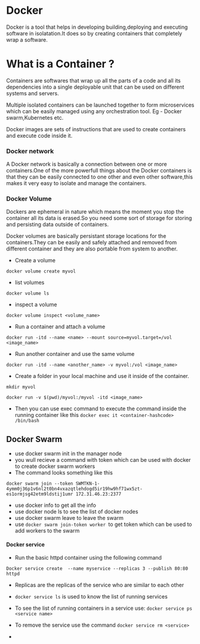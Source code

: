 # Docker 
Docker is a tool that helps in developing building,deploying and executing software in isolatation.It does so by creating containers that completely wrap a  software.

# What is a Container ?

Containers are softwares that wrap up all the parts of a code and all its dependencies into a single deployable unit that can be used on different systems and servers.

Multiple isolated containers can be launched together to form microservices which can be easily managed using any orchestration tool. 
Eg - Docker swarm,Kubernetes etc.

Docker images are sets of instructions that are used to create containers and execute code inside it.

### Docker network 

A Docker network is basically a connection between one or more containers.One of the more powerfull things about the Docker containers is that they can be easily connected to one other and even other software,this makes it very easy to isolate and manage the containers.

### Docker Volume

Dockers are ephemeral in nature which means the moment you stop the container all its data is erased.So you need some sort of storage for 
storing and persisting data outside of containers.

Docker volumes are basically persistant storage locations for the containers.They can be easily and safely attached  and removed from different container and they are also portable from system to another.

- Create a volume

```
docker volume create myvol

```

- list volumes

```
docker volume ls
```
- inspect a volume

```
docker volume inspect <volume_name>

```

- Run a container and attach a volume

```
docker run -itd --name <name> --mount source=myvol.target=/vol <image_name>

```

- Run another container and use the same volume

```
docker run -itd --name <another_name> -v myvol:/vol <image_name>

```

- Create a folder in your local machine and use it inside of the container.

```
mkdir myvol

docker run -v $(pwd)/myvol:/myvol -itd <image_name>

```

- Then you can use exec command to execute the command inside the running container like this `docker exec it <container-hashcode> /bin/bash`



## Docker Swarm

- use docker swarm init in the manager node 
- you wull recieve a command with token which can be used with docker to create docker swarm workers
- The command looks something like this 

```
docker swarm join --token SWMTKN-1-4ymm0j36p1v6nl2t0bn4vxazqtlehdogd5ir19hw9hf71wx5zt-es1ormjsg42etm9ldstij1umr 172.31.46.23:2377
```

- use docker info to get all the info
- use docker node ls to see the list of docker nodes
- use docker swarm leave to leave the swarm
- use  `docker swarm join-token worker `to get token which can be used to add workers to the swarm

#### Docker service
- Run the basic httpd container using the following command
 ```
 Docker service create  --name myservice --replicas 3 --publish 80:80 httpd
 
 ```
 - Replicas are the replicas of the service who are similar to each other

-  `docker service ls` is used to know the list of running services
- To see the list of running containers in a service use: `docker service ps <service name> `
- To remove the service use the command `docker service rm <service> `
- 
  

